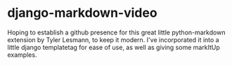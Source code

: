 django-markdown-video
=====================

Hoping to establish a github presence for this great little python-markdown extension by Tyler Lesmann, to keep it modern. I've incorporated it into a little django templatetag for ease of use, as well as giving some markItUp examples.